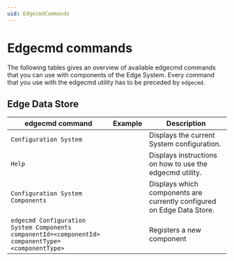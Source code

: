 ```yaml
---
uid: EdgecmdCommands
---
```


# Edgecmd commands

The following tables gives an overview of available edgecmd commands that you can use with components of the Edge System. Every command that you use with the edgecmd utility has to be preceded by `edgecmd`.

## Edge  Data Store

| edgecmd command | Example | Description |
|-----------------|---------|-------------|
|`Configuration System` | | Displays the current System configuration.|
|`Help`| | Displays instructions on how to use the edgecmd utility.|
|`Configuration System Components`| |Displays which components are currently configured on Edge Data Store. |
|`edgecmd Configuration System Components componentId=<componentId> componentType=<componentType>` | | Registers a new component |
